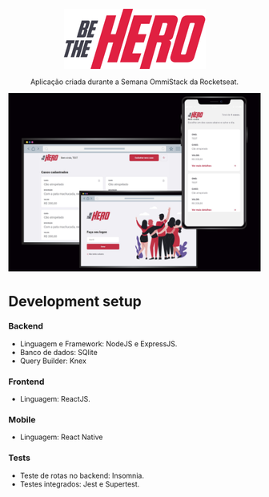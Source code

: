 <p align="center">
  <img src="mobile/src/assets/logo@3x.png" />
  
  <p align="center">
  Aplicação criada durante a Semana OmmiStack da Rocketseat.
  </p>

  <img src="./frontend/src/assets/betheherogh.jpg" width='900' />

# Development setup

### Backend 

  - Linguagem e Framework: NodeJS e ExpressJS.
  - Banco de dados: SQlite
  - Query Builder: Knex

### Frontend

  - Linguagem: ReactJS.
  
### Mobile

  - Linguagem: React Native

### Tests
  - Teste de rotas no backend: Insomnia.
  - Testes integrados: Jest e Supertest.
